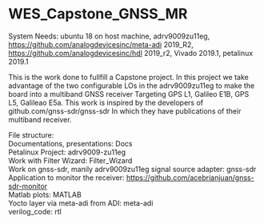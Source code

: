 # WES_Capstone_GNSS_MR

System Needs: ubuntu 18 on host machine, adrv9009zu11eg, https://github.com/analogdevicesinc/meta-adi 2019_R2, https://github.com/analogdevicesinc/hdl 2019_r2, Vivado 2019.1, petalinux 2019.1

This is the work done to fullfill a Capstone project. In this project we take advantage of the two configurable LOs in the adrv9009zu11eg to make the board into a multiband GNSS receiver Targeting GPS L1, Galileo E1B, GPS L5, Galileao E5a. This work is inspired by the developers of github.com/gnss-sdr/gnss-sdr In which they have publications of their multiband receiver. </br>


File structure: <br />
Documentations, presentations: Docs <br />
Petalinux Project: adrv9009-zu11eg <br />
Work with Filter Wizard: Filter_Wizard  <br />
Work on gnss-sdr, manily adrv9009zu11eg signal source adapter: gnss-sdr  <br />
Application to monitor the receiver: https://github.com/acebrianjuan/gnss-sdr-monitor  <br />
Matlab plots: MATLAB  <br />
Yocto layer via meta-adi from ADI: meta-adi <br />
verilog_code: rtl <br />
